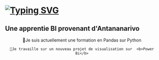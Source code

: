 
  # [![Typing SVG](https://readme-typing-svg.demolab.com?font=Fira+Code&pause=5&color=502083&random=false&width=435&lines=Bonjour!Je+suis+Sarah;Une+apprentie+Business+Intelligence;POWER+BI;SQL;LANGAGE+R)](https://git.io/typing-svg)

 ## Une apprentie BI provenant d'Antananarivo   
 <div align="center">
    💼Je suis actuellement une formation en Pandas sur Python  

    
    🎯Je travaille sur un nouveau projet de visualisation sur  <b>Power Bi</b>
 </div>
   
